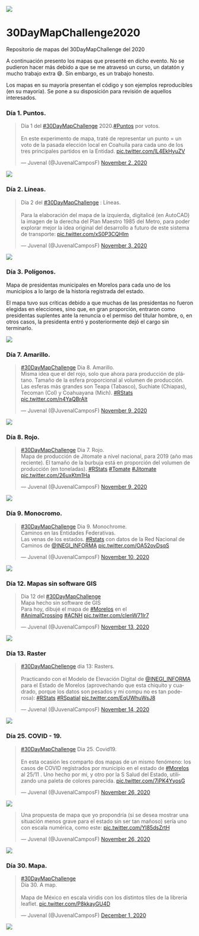 ![](imgs/banner.png)

# 30DayMapChallenge2020

Repositorio de mapas del 30DayMapChallenge del 2020

A continuación presento los mapas que presenté en dicho evento. No se pudieron hacer más debido a que se me atravesó un curso, un datatón y mucho trabajo extra 😅. 
Sin embargo, es un trabajo honesto. 

Los mapas en su mayoría presentan el código y son ejemplos reproducibles (en su mayoría). Se pone a su disposición para revisión de aquellos interesados. 


### Día 1. Puntos. 

<blockquote class="twitter-tweet"><p lang="es" dir="ltr">Dia 1 del <a href="https://twitter.com/hashtag/30DayMapChallenge?src=hash&amp;ref_src=twsrc%5Etfw">#30DayMapChallenge</a> 2020.<a href="https://twitter.com/hashtag/Puntos?src=hash&amp;ref_src=twsrc%5Etfw">#Puntos</a> por votos. <br><br>En este experimento de mapa, traté de representar un punto = un voto de la pasada elección local en Coahuila para cada uno de los tres principales partidos en la Entidad. <a href="https://t.co/lL4EkHyuZV">pic.twitter.com/lL4EkHyuZV</a></p>&mdash; Juvenal (@JuvenalCamposF) <a href="https://twitter.com/JuvenalCamposF/status/1323082487950577665?ref_src=twsrc%5Etfw">November 2, 2020</a></blockquote> <script async src="https://platform.twitter.com/widgets.js" charset="utf-8"></script>

![](imgs/01.png)

### Día 2. Líneas. 

<blockquote class="twitter-tweet"><p lang="es" dir="ltr">Dia 2 del <a href="https://twitter.com/hashtag/30DayMapChallenge?src=hash&amp;ref_src=twsrc%5Etfw">#30DayMapChallenge</a> : Líneas. <br><br>Para la elaboración del mapa de la izquierda, digitalicé (en AutoCAD) la imagen de la derecha del Plan Maestro 1985 del Metro, para poder explorar mejor la idea original del desarrollo a futuro de este sistema de transporte: <a href="https://t.co/xS0P3CQHlm">pic.twitter.com/xS0P3CQHlm</a></p>&mdash; Juvenal (@JuvenalCamposF) <a href="https://twitter.com/JuvenalCamposF/status/1323516075783327744?ref_src=twsrc%5Etfw">November 3, 2020</a></blockquote> <script async src="https://platform.twitter.com/widgets.js" charset="utf-8"></script>

![](imgs/02.png)

### Día 3. Polígonos. 

Mapa de presidentas municipales en Morelos para cada uno de los municipios a lo largo de la historia registrada del estado. 

El mapa tuvo sus críticas debido a que muchas de las presidentas no fueron elegidas en elecciones, sino que, en gran proporción, entraron como presidentas suplentes ante la renuncia o el permiso del títular hombre, o, en otros casos, la presidenta entró y posteriormente dejó el cargo sin terminarlo. 

![](imgs/03.png)

### Día 7. Amarillo. 

<blockquote class="twitter-tweet"><p lang="es" dir="ltr"><a href="https://twitter.com/hashtag/30DayMapChallenge?src=hash&amp;ref_src=twsrc%5Etfw">#30DayMapChallenge</a> Dia 8. Amarillo. <br>Misma idea que el del rojo, solo que ahora para producción de plátano. Tamaño de la esfera proporcional al volumen de producción. Las esferas más grandes son Teapa (Tabasco), Suchiate (Chiapas), Tecoman (Col) y Coahuayana (Mich). <a href="https://twitter.com/hashtag/RStats?src=hash&amp;ref_src=twsrc%5Etfw">#RStats</a> <a href="https://t.co/n4YaQBrAlt">pic.twitter.com/n4YaQBrAlt</a></p>&mdash; Juvenal (@JuvenalCamposF) <a href="https://twitter.com/JuvenalCamposF/status/1325698769912909826?ref_src=twsrc%5Etfw">November 9, 2020</a></blockquote> <script async src="https://platform.twitter.com/widgets.js" charset="utf-8"></script>

![](imgs/07.png)

### Día 8. Rojo. 

<blockquote class="twitter-tweet"><p lang="es" dir="ltr"><a href="https://twitter.com/hashtag/30DayMapChallenge?src=hash&amp;ref_src=twsrc%5Etfw">#30DayMapChallenge</a> Dia 7. Rojo. <br>Mapa de producción de Jitomate a nivel nacional, para 2019 (año mas reciente). El tamaño de la burbuja está en proporción del volumen de producción (en toneladas). <a href="https://twitter.com/hashtag/RStats?src=hash&amp;ref_src=twsrc%5Etfw">#RStats</a> <a href="https://twitter.com/hashtag/Tomate?src=hash&amp;ref_src=twsrc%5Etfw">#Tomate</a> <a href="https://twitter.com/hashtag/Jitomate?src=hash&amp;ref_src=twsrc%5Etfw">#Jitomate</a> <a href="https://t.co/26uxKtm1Ha">pic.twitter.com/26uxKtm1Ha</a></p>&mdash; Juvenal (@JuvenalCamposF) <a href="https://twitter.com/JuvenalCamposF/status/1325683461298876416?ref_src=twsrc%5Etfw">November 9, 2020</a></blockquote> <script async src="https://platform.twitter.com/widgets.js" charset="utf-8"></script>

![](imgs/08.png)

### Día 9. Monocromo. 

<blockquote class="twitter-tweet"><p lang="es" dir="ltr"><a href="https://twitter.com/hashtag/30DayMapChallenge?src=hash&amp;ref_src=twsrc%5Etfw">#30DayMapChallenge</a> Dia 9. Monochrome. <br>Caminos en las Entidades Federativas. <br>Las venas de los estados. <a href="https://twitter.com/hashtag/Rstats?src=hash&amp;ref_src=twsrc%5Etfw">#Rstats</a> con datos de la Red Nacional de Caminos de <a href="https://twitter.com/INEGI_INFORMA?ref_src=twsrc%5Etfw">@INEGI_INFORMA</a> <a href="https://t.co/OA52ovDsqS">pic.twitter.com/OA52ovDsqS</a></p>&mdash; Juvenal (@JuvenalCamposF) <a href="https://twitter.com/JuvenalCamposF/status/1326033028456411136?ref_src=twsrc%5Etfw">November 10, 2020</a></blockquote> <script async src="https://platform.twitter.com/widgets.js" charset="utf-8"></script>

![](imgs/09.gif)

### Día 12. Mapas sin software GIS

<blockquote class="twitter-tweet"><p lang="es" dir="ltr">Dia 12 del <a href="https://twitter.com/hashtag/30DayMapChallenge?src=hash&amp;ref_src=twsrc%5Etfw">#30DayMapChallenge</a> <br>Mapa hecho sin software de GIS<br>Para hoy, dibujé el mapa de <a href="https://twitter.com/hashtag/Morelos?src=hash&amp;ref_src=twsrc%5Etfw">#Morelos</a> en el <br> <a href="https://twitter.com/hashtag/AnimalCrossing?src=hash&amp;ref_src=twsrc%5Etfw">#AnimalCrossing</a> <a href="https://twitter.com/hashtag/ACNH?src=hash&amp;ref_src=twsrc%5Etfw">#ACNH</a> <a href="https://t.co/cIenW71Ir7">pic.twitter.com/cIenW71Ir7</a></p>&mdash; Juvenal (@JuvenalCamposF) <a href="https://twitter.com/JuvenalCamposF/status/1327078203115016192?ref_src=twsrc%5Etfw">November 13, 2020</a></blockquote> <script async src="https://platform.twitter.com/widgets.js" charset="utf-8"></script>

![](imgs/12.jpeg)

### Día 13. Raster

<blockquote class="twitter-tweet"><p lang="es" dir="ltr"><a href="https://twitter.com/hashtag/30DayMapChellenge?src=hash&amp;ref_src=twsrc%5Etfw">#30DayMapChellenge</a> dia 13: Rasters. <br><br>Practicando con el Modelo de Elevación Digital de <a href="https://twitter.com/INEGI_INFORMA?ref_src=twsrc%5Etfw">@INEGI_INFORMA</a> para el Estado de Morelos (aprovechando que esta chiquito y cuadrado, porque los datos son pesados y mi compu no es tan poderosa): <a href="https://twitter.com/hashtag/RStats?src=hash&amp;ref_src=twsrc%5Etfw">#RStats</a> <a href="https://twitter.com/hashtag/RSpatial?src=hash&amp;ref_src=twsrc%5Etfw">#RSpatial</a> <a href="https://t.co/EqUWhuWsJ8">pic.twitter.com/EqUWhuWsJ8</a></p>&mdash; Juvenal (@JuvenalCamposF) <a href="https://twitter.com/JuvenalCamposF/status/1327447732953309184?ref_src=twsrc%5Etfw">November 14, 2020</a></blockquote> <script async src="https://platform.twitter.com/widgets.js" charset="utf-8"></script>

![](imgs/13.png)

### Día 25. COVID - 19. 

<blockquote class="twitter-tweet"><p lang="es" dir="ltr"><a href="https://twitter.com/hashtag/30DayMapChallenge?src=hash&amp;ref_src=twsrc%5Etfw">#30DayMapChallenge</a> Dia 25. Covid19. <br><br>En esta ocasión les comparto dos mapas de un mismo fenómeno: los casos de COVID registrados por municipio en el estado de <a href="https://twitter.com/hashtag/Morelos?src=hash&amp;ref_src=twsrc%5Etfw">#Morelos</a> al 25/11 . Uno hecho por mi, y otro por la S Salud del Estado, utilizando una paleta de colores parecida. <a href="https://t.co/7iPK4YyosG">pic.twitter.com/7iPK4YyosG</a></p>&mdash; Juvenal (@JuvenalCamposF) <a href="https://twitter.com/JuvenalCamposF/status/1331816648165253121?ref_src=twsrc%5Etfw">November 26, 2020</a></blockquote> <script async src="https://platform.twitter.com/widgets.js" charset="utf-8"></script>

![](imgs/25-a.png)

<blockquote class="twitter-tweet"><p lang="es" dir="ltr">Una propuesta de mapa que yo propondría (si se desea mostrar una situación menos grave para el estado sin ser tan mañoso) sería uno con escala numérica, como este: <a href="https://t.co/YI85dsZrtH">pic.twitter.com/YI85dsZrtH</a></p>&mdash; Juvenal (@JuvenalCamposF) <a href="https://twitter.com/JuvenalCamposF/status/1331819856572928003?ref_src=twsrc%5Etfw">November 26, 2020</a></blockquote> <script async src="https://platform.twitter.com/widgets.js" charset="utf-8"></script>

![](imgs/25-b.png)


### Día 30. Mapa.

<blockquote class="twitter-tweet"><p lang="es" dir="ltr"><a href="https://twitter.com/hashtag/30DayMapChallenge?src=hash&amp;ref_src=twsrc%5Etfw">#30DayMapChallenge</a><br>Día 30. A map. <br><br>Mapa de México en escala viridis con los distintos tiles de la librería leaflet. <a href="https://t.co/P8kkayGU4D">pic.twitter.com/P8kkayGU4D</a></p>&mdash; Juvenal (@JuvenalCamposF) <a href="https://twitter.com/JuvenalCamposF/status/1333601635235491840?ref_src=twsrc%5Etfw">December 1, 2020</a></blockquote> <script async src="https://platform.twitter.com/widgets.js" charset="utf-8"></script>

![](imgs/30.png)

